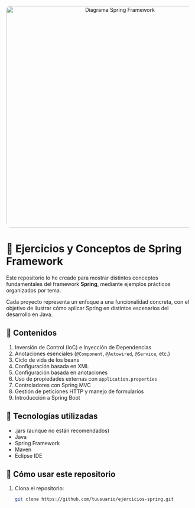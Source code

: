 <p align="center">
  <img src="https://upload.wikimedia.org/wikipedia/commons/4/44/Spring_Framework_Logo_2018.svg" 
       alt="Diagrama Spring Framework" 
       width="600" 
       style="border-radius: 12px;" />
</p>


# 🌱 Ejercicios y Conceptos de Spring Framework

Este repositorio lo he creado para mostrar distintos conceptos fundamentales del framework **Spring**, mediante ejemplos prácticos organizados por tema.

Cada proyecto representa un enfoque a una funcionalidad concreta, con el objetivo de ilustrar cómo aplicar Spring en distintos escenarios del desarrollo en Java.

## 📘 Contenidos 

1. Inversión de Control (IoC) e Inyección de Dependencias
2. Anotaciones esenciales (`@Component`, `@Autowired`, `@Service`, etc.)
3. Ciclo de vida de los beans
4. Configuración basada en XML
5. Configuración basada en anotaciones
6. Uso de propiedades externas con `application.properties`
7. Controladores con Spring MVC
8. Gestión de peticiones HTTP y manejo de formularios
9. Introducción a Spring Boot

## 🔧 Tecnologías utilizadas

- .jars (aunque no están recomendados)
- Java
- Spring Framework 
- Maven
- Eclipse IDE

## 🚀 Cómo usar este repositorio

1. Clona el repositorio:
   ```bash
   git clone https://github.com/tuusuario/ejercicios-spring.git
